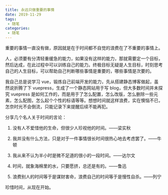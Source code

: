 ```yaml
---
title: 永远只做重要的事情 
date: 2019-11-29
tags:
 - 随笔    
categories: 
 - 随笔
---
```


重要的事情一直没有做，原因就是在于时间都不自觉的浪费在了不重要的事情上。
<!-- more -->

人，必须要有分清轻重缓急的能力，如果没有这样的能力，那就需要定一个目标，然后达成，在此过程中可以训练自己的能力。终极目标无疑是人生目标，时刻思考自己的人生目标，可以帮助自己判断哪些事情是重要的，哪些事情是次要的。

我自己总是说学习 vue，锻炼自己前端开发的能力，先从搭建静态博客做起，虽然说折腾了下 vuepress，生成了一个静态网站用于写 blog，但大多数时间并未探究 vuepress 是如何工作的，而是用于了怎么配置，怎么改版，怎么删除一些元素，怎么配图，怎么起个个性的标语等等。想想时间就这样浪费，实在懊恼不已，怎奈时光不会倒流，只能记录下来提醒后续不能再犯。


分享几个名人关于时间的言论：

1. 没有人不爱惜他的生命，但很少人珍视他的时间。——梁实秋

2. 我并没有什么方法，只是对于一件事情很长时间很热心地去考虑罢了。——牛顿

3. 我从来不认为半小时是微不足道的很小的一段时间。——达尔文

4. 时间，就象海棉里的水，只要愿挤，总还是有的。——鲁迅

5. 浪费别人的时间等于是谋财害命，浪费自己的时间等于是慢性自杀。——列宁

珍惜时间，从现在开始。




